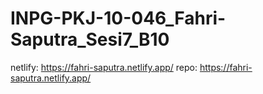 # INPG-PKJ-10-046_Fahri-Saputra_Sesi7_B10

netlify: https://fahri-saputra.netlify.app/
repo: https://fahri-saputra.netlify.app/
